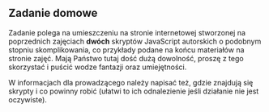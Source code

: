 ## Zadanie domowe

Zadanie polega na umieszczeniu na stronie internetowej stworzonej na poprzednich zajęciach **dwóch** skryptów JavaScript autorskich o podobnym stopniu skomplikowania, co przykłady podane na końcu materiałów na stronie zajęć. Mają Państwo tutaj dość dużą dowolność, proszę z tego skorzystać i puścić wodze fantazji oraz umiejętności.

W informacjach dla prowadzącego należy napisać też, gdzie znajdują się skrypty i co powinny robić (ułatwi to ich odnalezienie jeśli działanie nie jest oczywiste).
